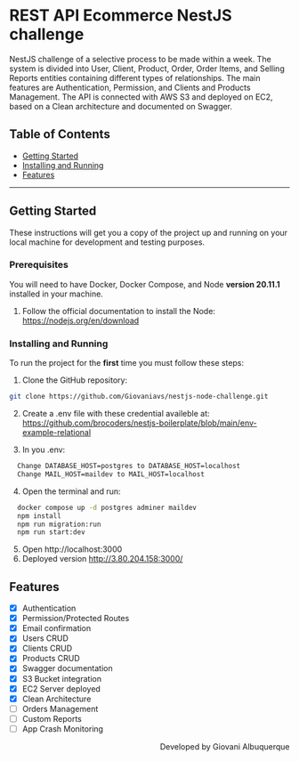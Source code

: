 # REST API Ecommerce NestJS challenge

NestJS challenge of a selective process to be made within a week. The system is divided into User, Client, Product, Order, Order Items, and Selling Reports entities containing different types of relationships. The main features are Authentication, Permission, and Clients and Products Management. The API is connected with AWS S3 and deployed on EC2, based on a Clean architecture and documented on Swagger.

## Table of Contents

<ul>
  <li><a href="#getting-started">Getting Started</a></li>
  <li><a href="#installing-and-running">Installing and Running</a></li>
  <li><a href="#features">Features</a></li>
</ul>

---

## Getting Started

These instructions will get you a copy of the project up and running on your local machine for development and testing purposes.

### Prerequisites

You will need to have Docker, Docker Compose, and Node **version 20.11.1** installed in your machine.

1. Follow the official documentation to install the Node: https://nodejs.org/en/download

### Installing and Running

To run the project for the **first** time you must follow these steps:

1. Clone the GitHub repository:

```bash
git clone https://github.com/Giovaniavs/nestjs-node-challenge.git
```

2. Create a .env file with these credential availeble at: https://github.com/brocoders/nestjs-boilerplate/blob/main/env-example-relational

3. In you .env:

```bash
  Change DATABASE_HOST=postgres to DATABASE_HOST=localhost
  Change MAIL_HOST=maildev to MAIL_HOST=localhost
```

4. Open the terminal and run:

```bash
  docker compose up -d postgres adminer maildev
  npm install
  npm run migration:run
  npm run start:dev
```

5. Open http://localhost:3000
6. Deployed version http://3.80.204.158:3000/

## Features
- [x] Authentication
- [x] Permission/Protected Routes
- [x] Email confirmation
- [x] Users CRUD
- [x] Clients CRUD
- [x] Products CRUD
- [x] Swagger documentation
- [x] S3 Bucket integration
- [x] EC2 Server deployed
- [x] Clean Architecture
- [ ] Orders Management
- [ ] Custom Reports
- [ ] App Crash Monitoring           

<p align="right">
 Developed by Giovani Albuquerque
</p>